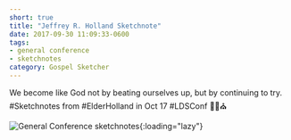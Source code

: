 ```yaml
---
short: true
title: "Jeffrey R. Holland Sketchnote"
date: 2017-09-30 11:09:33-0600
tags:
- general conference
- sketchnotes
category: Gospel Sketcher
---
```


We become like God not by beating ourselves up, but by continuing to try. #Sketchnotes from #ElderHolland in Oct 17 #LDSConf ✍🏼⛪️

![General Conference sketchnotes](https://media.bennorris.org/images/gospelsketcher/general-conference/oct-2017/general-conference-sat-am-holland-sketchnote.jpg){:loading="lazy"}
